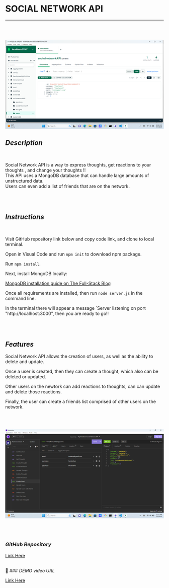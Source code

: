 # **SOCIAL NETWORK API**
  


---

<br>
<br>



![Desktop Img](/utils/assets/socialnetworkcompass.png) 


 







  


  

## *Description*  
<br>



Social Network API is a way to express thoughts, get reactions to your thoughts , and change your thoughts !!  
This API uses a MongoDB database that can handle large amounts of unstructured data.    
Users can even add a list of friends that are on the network.






<br> 
<br>

## *Instructions*  
<br>

Visit GitHub repository link below and copy code link, and clone to local terminal.  

Open in Visual Code and run `npm init` to download npm package.  

Run `npm install`.

Next, install MongoDB locally:   

[MongoDB installation guide on The Full-Stack Blog](https://coding-boot-camp.github.io/full-stack/mongodb/how-to-install-mongodb)

Once all requirements are installed, then run `node server.js` in the command line.  

In the terminal there will appear a message `Server listening on port "http://localhost:3000", then you are ready to go!!  

<br>
<br>

## *Features*   



Social Network API allows the creation of users, as well as the ability to delete and update.  

Once a user is created, then they can create a thought, which also can be deleted or updated.  

Other users on the newtork can add reactions to thoughts, can can update and delete those reactions.  

Finally, the user can create a friends list comprised of other users on the network.  






 
<br>
<br>


![Desktop Img](/utils/assets/socialnetworkinsomnia.png)

<br>
<br>

### *GitHub Repository*  

[Link Here](https://github.com/JosieSavill/SocialNetworkAPI)
<br>
<br>

🎥 ### *DEMO video URL* 

[Link Here](https://??????/)


    






















